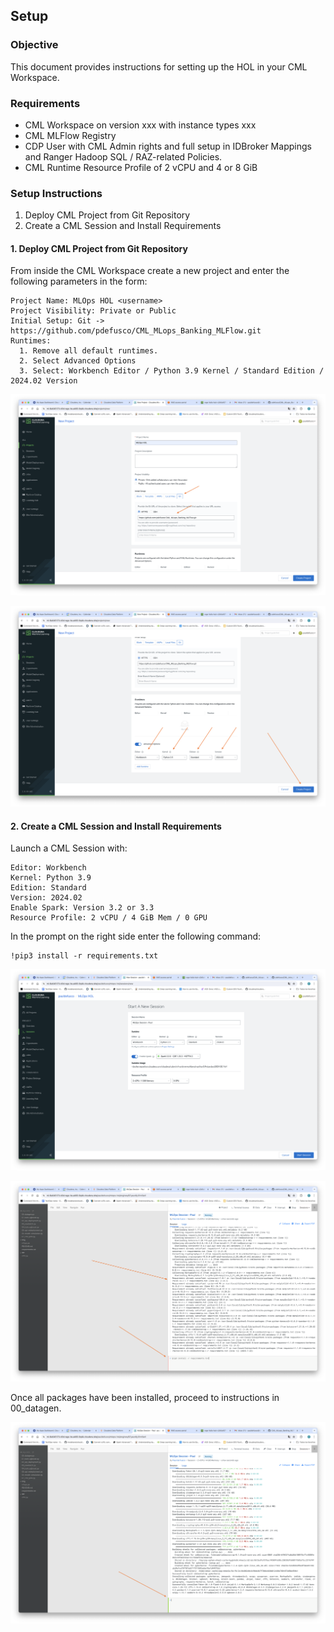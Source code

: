 ## Setup

### Objective

This document provides instructions for setting up the HOL in your CML Workspace.

### Requirements

* CML Workspace on version xxx with instance types xxx
* CML MLFlow Registry
* CDP User with CML Admin rights and full setup in IDBroker Mappings and Ranger Hadoop SQL / RAZ-related Policies.
* CML Runtime Resource Profile of 2 vCPU and 4 or 8 GiB

### Setup Instructions

1. Deploy CML Project from Git Repository
2. Create a CML Session and Install Requirements

#### 1. Deploy CML Project from Git Repository

From inside the CML Workspace create a new project and enter the following parameters in the form:

```
Project Name: MLOps HOL <username>
Project Visibility: Private or Public
Initial Setup: Git -> https://github.com/pdefusco/CML_MLops_Banking_MLFlow.git
Runtimes:
  1. Remove all default runtimes.
  2. Select Advanced Options
  3. Select: Workbench Editor / Python 3.9 Kernel / Standard Edition / 2024.02 Version
```

![alt text](img/holbnk1.png)

![alt text](img/holbnk2.png)

#### 2. Create a CML Session and Install Requirements

Launch a CML Session with:

```
Editor: Workbench
Kernel: Python 3.9
Edition: Standard
Version: 2024.02
Enable Spark: Version 3.2 or 3.3
Resource Profile: 2 vCPU / 4 GiB Mem / 0 GPU
```

In the prompt on the right side enter the following command:

```
!pip3 install -r requirements.txt
```

![alt text](img/holbnk3.png)

![alt text](img/holbnk4.png)

Once all packages have been installed, proceed to instructions in 00_datagen.

![alt text](img/holbnk5.png)
